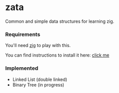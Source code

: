 # zata

Common and simple data structures for learning zig.

### Requirements

You'll need <a _target="blank" href="https://ziglang.org/">zig</a> to play with this.

You can find instructions to install it here: <a _target="blank" href="https://github.com/ziglang/zig/wiki/Install-Zig-from-a-Package-Manager">click me</a>

### Implemented

- Linked List (double linked)
- Binary Tree (in progress)
